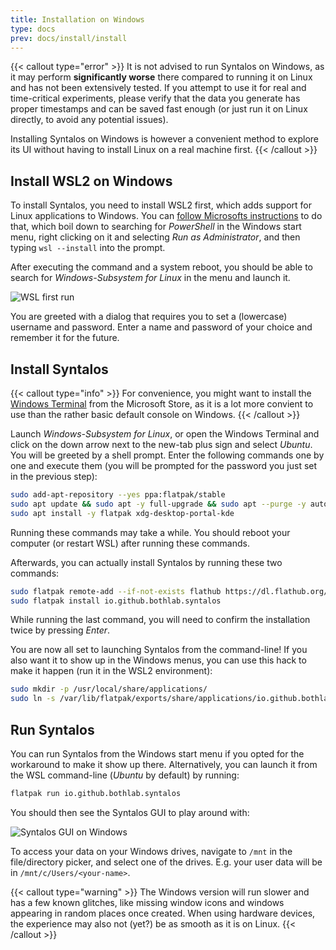 ```yaml
---
title: Installation on Windows
type: docs
prev: docs/install/install
---
```


{{< callout type="error" >}}
It is not advised to run Syntalos on Windows, as it may perform **significantly worse** there compared
to running it on Linux and has not been extensively tested.
If you attempt to use it for real and time-critical experiments, please verify that the data
you generate has proper timestamps and can be saved fast enough (or just run it on Linux directly,
to avoid any potential issues).

Installing Syntalos on Windows is however a convenient method to explore its UI without having to
install Linux on a real machine first.
{{< /callout >}}


## Install WSL2 on Windows

To install Syntalos, you need to install WSL2 first, which adds support for Linux applications to Windows.
You can [follow Microsofts instructions](https://learn.microsoft.com/de-de/windows/wsl/install) to do that,
which boil down to searching for *PowerShell* in the Windows start menu, right clicking on it and selecting
*Run as Administrator*, and then typing `wsl --install` into the prompt.

After executing the command and a system reboot, you should be able to search for *Windows-Subsystem for Linux* in
the menu and launch it.

![WSL first run](/images/wsl-firstrun.png)

You are greeted with a dialog that requires you to set a (lowercase) username and password. Enter a name
and password of your choice and remember it for the future.


## Install Syntalos

{{< callout type="info" >}}
For convenience, you might want to install the [Windows Terminal](https://apps.microsoft.com/store/detail/windows-terminal/9N0DX20HK701)
from the Microsoft Store, as it is a lot more convient to use than the rather basic default console on Windows.
{{< /callout >}}

Launch *Windows-Subsystem for Linux*, or open the Windows Terminal and click on the down arrow
next to the new-tab plus sign and select *Ubuntu*.
You will be greeted by a shell prompt.
Enter the following commands one by one and execute them (you will be prompted for the password you just set
in the previous step):

```bash
sudo add-apt-repository --yes ppa:flatpak/stable
sudo apt update && sudo apt -y full-upgrade && sudo apt --purge -y autoremove
sudo apt install -y flatpak xdg-desktop-portal-kde
```

Running these commands may take a while.
You should reboot your computer (or restart WSL) after running these commands.

Afterwards, you can actually install Syntalos by running these two commands:

```bash
sudo flatpak remote-add --if-not-exists flathub https://dl.flathub.org/repo/flathub.flatpakrepo
sudo flatpak install io.github.bothlab.syntalos
```

While running the last command, you will need to confirm the installation twice by pressing *Enter*.

You are now all set to launching Syntalos from the command-line!
If you also want it to show up in the Windows menus, you can use this hack to make it happen (run it in the
WSL2 environment):

```bash
sudo mkdir -p /usr/local/share/applications/
sudo ln -s /var/lib/flatpak/exports/share/applications/io.github.bothlab.syntalos.desktop /usr/local/share/applications/
```

## Run Syntalos

You can run Syntalos from the Windows start menu if you opted for the workaround to make it show up there.
Alternatively, you can launch it from the WSL command-line (*Ubuntu* by default) by running:

```bash
flatpak run io.github.bothlab.syntalos
```

You should then see the Syntalos GUI to play around with:

![Syntalos GUI on Windows](/images/syntalos-on-windows-wsl2.avif)

To access your data on your Windows drives, navigate to `/mnt` in the file/directory picker, and select one of the drives.
E.g. your user data will be in `/mnt/c/Users/<your-name>`.

{{< callout type="warning" >}}
The Windows version will run slower and has a few known glitches, like missing window icons and windows
appearing in random places once created.
When using hardware devices, the experience may also not (yet?) be as smooth as it is on Linux.
{{< /callout >}}

